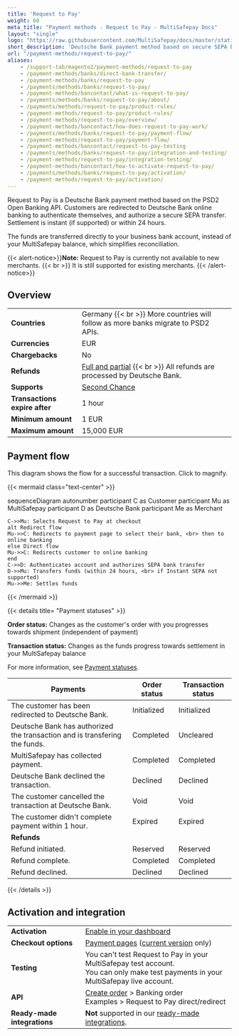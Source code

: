 ```yaml
---
title: 'Request to Pay'
weight: 60
meta_title: "Payment methods - Request to Pay - MultiSafepay Docs"
layout: "single"
logo: "https://raw.githubusercontent.com/MultiSafepay/docs/master/static/logo/Payment_methods/RTP.svg"
short_description: 'Deutsche Bank payment method based on secure SEPA bank transfers.'
url: "/payment-methods/request-to-pay/"
aliases:
    - /support-tab/magento2/payment-methods/request-to-pay
    - /payment-methods/banks/direct-bank-transfer/
    - /payment-methods/banks/request-to-pay
    - /payments/methods/banks/request-to-pay/
    - /payment-methods/bancontact/what-is-request-to-pay/
    - /payments/methods/banks/request-to-pay/about/
    - /payments/methods/request-to-pay/product-rules/
    - /payment-methods/request-to-pay/product-rules/
    - /payment-methods/request-to-pay/overview/
    - /payment-methods/bancontact/how-does-request-to-pay-work/
    - /payments/methods/banks/request-to-pay/payment-flow/
    - /payment-methods/request-to-pay/payment-flow/
    - /payment-methods/bancontact/request-to-pay-testing
    - /payments/methods/banks/request-to-pay/integration-and-testing/
    - /payment-methods/request-to-pay/integration-testing/
    - /payment-methods/bancontact/how-to-activate-request-to-pay/
    - /payments/methods/banks/request-to-pay/activation/
    - /payment-methods/request-to-pay/activation/
---
```


Request to Pay is a Deutsche Bank payment method based on the PSD2 Open Banking API. Customers are redirected to Deutsche Bank online banking to authenticate themselves, and authorize a secure SEPA transfer. Settlement is instant (if supported) or within 24&nbsp;hours. 

The funds are transferred directly to your business bank account, instead of your MultiSafepay balance, which simplifies reconciliation.

{{< alert-notice>}}**Note:** Request to Pay is currently not available to new merchants. {{< br >}} It is still supported for existing merchants. {{< /alert-notice>}}

## Overview

|   |   |   |
|---|---|---|
| **Countries**  | Germany {{< br >}} More countries will follow as more banks migrate to PSD2 APIs.  | 
| **Currencies**  | EUR | 
| **Chargebacks**  | No  | 
| **Refunds** | [Full and partial](/refunds/full-partial/) {{< br >}} All refunds are processed by Deutsche Bank. |
| **Supports** | [Second Chance](/features/second-chance/) |
| **Transactions expire after** | 1 hour |
| **Minimum amount** | 1 EUR |
| **Maximum amount** | 15,000 EUR |

## Payment flow

This diagram shows the flow for a successful transaction. Click to magnify.

{{< mermaid class="text-center" >}}

sequenceDiagram
    autonumber
    participant C as Customer
    participant Mu as MultiSafepay
    participant D as Deutsche Bank
    participant Me as Merchant

    C->>Mu: Selects Request to Pay at checkout
    alt Redirect flow
    Mu->>C: Redirects to payment page to select their bank, <br> then to online banking
    else Direct flow
    Mu->>C: Redirects customer to online banking
    end
    C->>D: Authenticates account and authorizes SEPA bank transfer
    D->>Mu: Transfers funds (within 24 hours, <br> if Instant SEPA not supported)
    Mu->>Me: Settles funds
    
{{< /mermaid >}}
&nbsp;  

{{< details title= "Payment statuses" >}}

**Order status:** Changes as the customer's order with you progresses towards shipment (independent of payment)

**Transaction status:** Changes as the funds progress towards settlement in your MultiSafepay balance

For more information, see [Payment statuses](/payments/payment-statuses/).

| Payments | Order status | Transaction status |
|---|---|---|
| The customer has been redirected to Deutsche Bank. | Initialized | Initialized |
| Deutsche Bank has authorized the transaction and is transfering the funds. | Completed  | Uncleared |
| MultiSafepay has collected payment. | Completed | Completed |
| Deutsche Bank declined the transaction. | Declined | Declined   |
| The customer cancelled the transaction at Deutsche Bank. | Void | Void |
| The customer didn't complete payment within 1 hour. | Expired | Expired |
|**Refunds**|||
| Refund initiated. | Reserved | Reserved |
| Refund complete. | Completed | Completed |
| Refund declined. | Declined | Declined |

{{< /details >}}

## Activation and integration

| | |
|---|---|
| **Activation** | [Enable in your dashboard](/payments/activating-payment-methods/#enable-in-dashboard) |
| **Checkout options** | [Payment pages](/payment-pages/) ([current version](/payment-pages/activation/) only) |
| **Testing** | You can't test Request to Pay in your MultiSafepay test account. <br> You can only make test payments in your MultiSafepay live account. |
| **API** | [Create order](https://docs-api.multisafepay.com/reference/createorder) > Banking order <br> Examples > Request to Pay direct/redirect |
| **Ready-made integrations** | **Not** supported in our [ready-made integrations](/integrations/ready-made/). |


